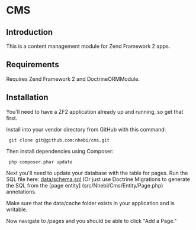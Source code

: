 CMS
===

Introduction
------------
This is a content management module for Zend Framework 2 apps.

Requirements
------------
Requires Zend Framework 2 and DoctrineORMModule.

Installation
------------
You'll need to have a ZF2 application already up and running, so get that first.

Install into your vendor directory from GitHub with this command:

     git clone git@github.com:nhebi/cms.git

Then install dependencies using Composer:

     php composer.phar update

Next you'll need to update your database with the table for pages. Run the SQL
file here: [data/schema.sql](data/schema.sql) (Or just use Doctrine Migrations to generate the SQL from the [page entity]
(src/Nhebi/Cms/Entity/Page.php) annotations.

Make sure that the data/cache folder exists in your application and is writable.

Now navigate to /pages and you should be able to click "Add a Page."


